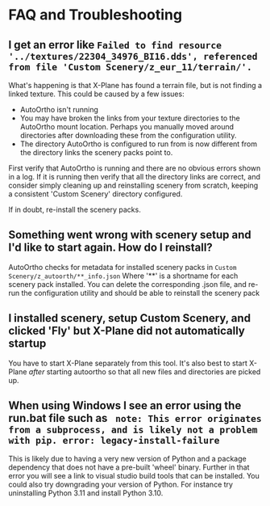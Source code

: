 # FAQ and Troubleshooting

## I get an error like `Failed to find resource '../textures/22304_34976_BI16.dds', referenced from file 'Custom Scenery/z_eur_11/terrain/'.`

What's happening is that X-Plane has found a terrain file, but is not finding a linked texture.  This could be caused by a few issues:

  * AutoOrtho isn't running
  * You may have broken the links from your texture directories to the AutoOrtho mount location. Perhaps you manually moved around directories after downloading these from the configuration utility.
  * The directory AutoOrtho is configured to run from is now different from the directory links the scenery packs point to.

First verify that AutoOrtho is running and there are no obvious errors shown in a log.  If it is running then verify that all the directory links are correct, and consider simply cleaning up and reinstalling scenery from scratch, keeping a consistent 'Custom Scenery' directory configured.

If in doubt, re-install the scenery packs.

## Something went wrong with scenery setup and I'd like to start again.  How do I reinstall?
AutoOrtho checks for metadata for installed scenery packs in `Custom Scenery/z_autoorth/**_info.json`  Where '**' is a shortname for each scenery pack installed.  You can delete the corresponding .json file, and re-run the configuration utility and should be able to reinstall the scenery pack

## I installed scenery, setup Custom Scenery, and clicked 'Fly' but X-Plane did not automatically startup
You have to start X-Plane separately from this tool.  It's also best to start X-Plane _after_ starting autoortho so that all new files and directories are picked up.

## When using Windows I see an error using the run.bat file such as ` note: This error originates from a subprocess, and is likely not a problem with pip. error: legacy-install-failure`

This is likely due to having a very new version of Python and a package dependency that does not have a pre-built 'wheel' binary.  Further in that error you will see a link to visual studio build tools that can be installed.  You could also try downgrading your version of Python.  For instance try uninstalling Python 3.11 and install Python 3.10.
